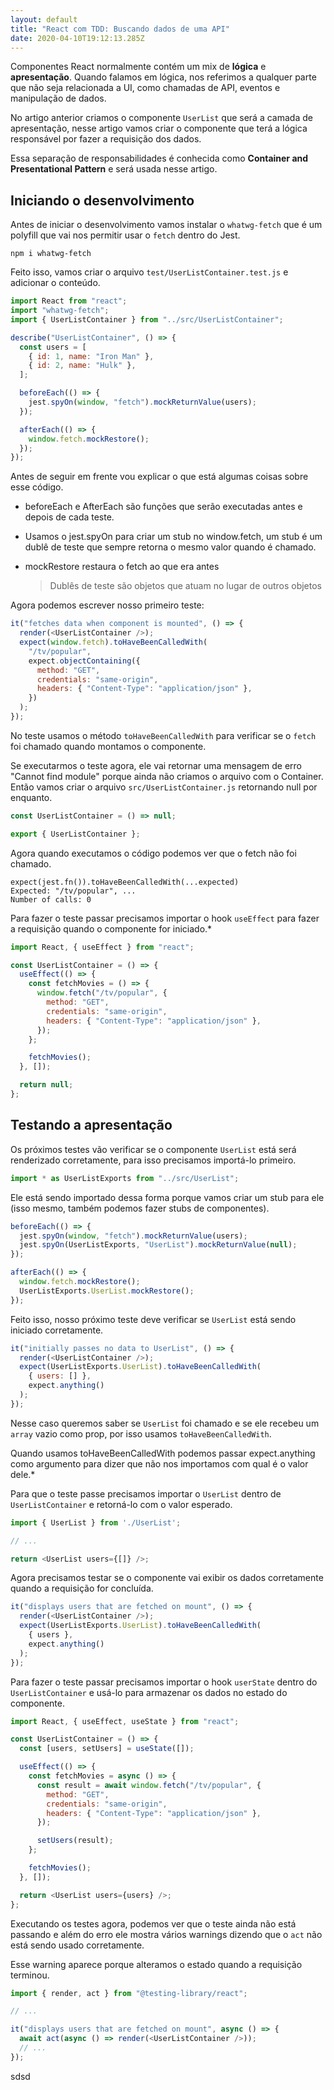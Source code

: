 ```yaml
---
layout: default
title: "React com TDD: Buscando dados de uma API"
date: 2020-04-10T19:12:13.285Z
---
```

Componentes React normalmente contém um mix de **lógica** e **apresentação**. Quando falamos em lógica, nos referimos a qualquer parte que não seja relacionada a UI, como chamadas de API, eventos e manipulação de dados.

No artigo anterior criamos o componente `UserList` que será a camada de apresentação, nesse artigo vamos criar o componente que terá a lógica responsável por fazer a requisição dos dados.

Essa separação de responsabilidades é conhecida como **Container and Presentational Pattern** e será usada nesse artigo.

## Iniciando o desenvolvimento

Antes de iniciar o desenvolvimento vamos instalar o `whatwg-fetch` que é um polyfill que vai nos permitir usar o `fetch` dentro do Jest.

```shell
npm i whatwg-fetch
```

Feito isso, vamos criar o arquivo `test/UserListContainer.test.js` e adicionar o conteúdo.

```javascript
import React from "react";
import "whatwg-fetch";
import { UserListContainer } from "../src/UserListContainer";

describe("UserListContainer", () => {
  const users = [
    { id: 1, name: "Iron Man" },
    { id: 2, name: "Hulk" },
  ];

  beforeEach(() => {
    jest.spyOn(window, "fetch").mockReturnValue(users);
  });

  afterEach(() => {
    window.fetch.mockRestore();
  });
});
```

Antes de seguir em frente vou explicar o que está algumas coisas sobre esse código.

* beforeEach e AfterEach são funções que serão executadas antes e depois de cada teste.
* Usamos o jest.spyOn para criar um stub no window.fetch, um stub é um dublê de teste que sempre retorna o mesmo valor quando é chamado.
* mockRestore restaura o fetch ao que era antes

  > Dublês de teste são objetos que atuam no lugar de outros objetos

Agora podemos escrever nosso primeiro teste:

```javascript
it("fetches data when component is mounted", () => {
  render(<UserListContainer />);
  expect(window.fetch).toHaveBeenCalledWith(
    "/tv/popular",
    expect.objectContaining({
      method: "GET",
      credentials: "same-origin",
      headers: { "Content-Type": "application/json" },
    })
  );
});
```

No teste usamos o método `toHaveBeenCalledWith` para verificar se o `fetch` foi chamado quando montamos o componente.

Se executarmos o teste agora, ele vai retornar uma mensagem de erro "Cannot find module" porque ainda não criamos o arquivo com o Container. Então vamos criar o arquivo `src/UserListContainer.js` retornando null por enquanto.

```javascript
const UserListContainer = () => null;

export { UserListContainer };
```

Agora quando executamos o código podemos ver que o fetch não foi chamado.

```shell
expect(jest.fn()).toHaveBeenCalledWith(...expected)
Expected: "/tv/popular", ...
Number of calls: 0
```

Para fazer o teste passar precisamos importar o hook `useEffect` para fazer a requisição quando o componente for iniciado.*

```javascript
import React, { useEffect } from "react";

const UserListContainer = () => {
  useEffect(() => {
    const fetchMovies = () => {
      window.fetch("/tv/popular", {
        method: "GET",
        credentials: "same-origin",
        headers: { "Content-Type": "application/json" },
      });
    };

    fetchMovies();
  }, []);

  return null;
};
```

## Testando a apresentação

Os próximos testes vão verificar se o componente `UserList` está será renderizado corretamente, para isso precisamos importá-lo primeiro.

```javascript
import * as UserListExports from "../src/UserList";
```

Ele está sendo importado dessa forma porque vamos criar um stub para ele (isso mesmo, também podemos fazer stubs de componentes).

```javascript
beforeEach(() => {
  jest.spyOn(window, "fetch").mockReturnValue(users);
  jest.spyOn(UserListExports, "UserList").mockReturnValue(null);
});

afterEach(() => {
  window.fetch.mockRestore();
  UserListExports.UserList.mockRestore();
});
```
Feito isso, nosso próximo teste deve verificar se `UserList` está sendo iniciado corretamente.

```javascript
it("initially passes no data to UserList", () => {
  render(<UserListContainer />);
  expect(UserListExports.UserList).toHaveBeenCalledWith(
    { users: [] },
    expect.anything()
  );
});
```
Nesse caso queremos saber se `UserList` foi chamado e se ele recebeu um `array` vazio como prop, por isso usamos `toHaveBeenCalledWith`.

Quando usamos toHaveBeenCalledWith podemos passar expect.anything como argumento para dizer que não nos importamos com qual é o valor dele.*

Para que o teste passe precisamos importar o `UserList` dentro de `UserListContainer` e retorná-lo com o valor esperado.

```javascript
import { UserList } from './UserList';

// ...

return <UserList users={[]} />;
```

Agora precisamos testar se o componente vai exibir os dados corretamente quando a requisição for concluída.

```javascript
it("displays users that are fetched on mount", () => {
  render(<UserListContainer />);
  expect(UserListExports.UserList).toHaveBeenCalledWith(
    { users },
    expect.anything()
  );
});
```
Para fazer o teste passar precisamos importar o hook `userState` dentro do `UserListContainer` e usá-lo para armazenar os dados no estado do componente.

```javascript
import React, { useEffect, useState } from "react";

const UserListContainer = () => {
  const [users, setUsers] = useState([]);

  useEffect(() => {
    const fetchMovies = async () => {
      const result = await window.fetch("/tv/popular", {
        method: "GET",
        credentials: "same-origin",
        headers: { "Content-Type": "application/json" },
      });

      setUsers(result);
    };

    fetchMovies();
  }, []);

  return <UserList users={users} />;
};

```

Executando os testes agora, podemos ver que o teste ainda não está passando e além do erro ele mostra vários warnings dizendo que o `act` não está sendo usado corretamente.

Esse warning aparece porque alteramos o estado quando a requisição terminou.

```javascript
import { render, act } from "@testing-library/react";

// ...

it("displays users that are fetched on mount", async () => {
  await act(async () => render(<UserListContainer />));
  // ...
});
```
sdsd

